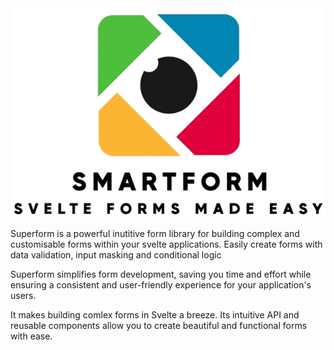 
<div class="flex justify-center">
  <img alt="Logo" src="/src/assets/images/logo-lg-black.png" />
</div>

Superform is a powerful inutitive form library for building complex and customisable forms within your svelte applications. Easily create forms with data validation, input masking and conditional logic


Superform simplifies form development, saving you time and effort while ensuring a consistent and user-friendly experience for your application's users.


It makes building comlex forms in Svelte a breeze. Its intuitive API and reusable components allow you to create beautiful and functional forms with ease.